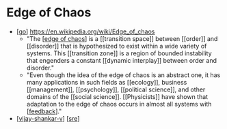# Edge of Chaos

- [[go]] https://en.wikipedia.org/wiki/Edge_of_chaos
  - "The [[edge of chaos]] is a [[transition space]] between [[order]] and [[disorder]] that is hypothesized to exist within a wide variety of systems. This [[transition zone]] is a region of bounded instability that engenders a constant [[dynamic interplay]] between order and disorder."
  - "Even though the idea of the edge of chaos is an abstract one, it has many applications in such fields as [[ecology]], business [[management]], [[psychology]], [[political science]], and other domains of the [[social science]]. [[Physicists]] have shown that adaptation to the edge of chaos occurs in almost all systems with [[feedback]]."
- [[vijay-shankar-v]] [[sre]]

[//begin]: # "Autogenerated link references for markdown compatibility"
[go]: go "Go"
[edge of chaos]: edge-of-chaos "Edge of Chaos"
[feedback]: feedback "Feedback"
[vijay-shankar-v]: vijay-shankar-v "Vijay Shankar V"
[sre]: sre "SRE"
[//end]: # "Autogenerated link references"